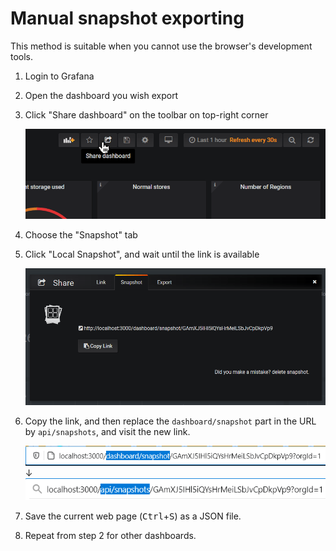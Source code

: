 # Manual snapshot exporting

This method is suitable when you cannot use the browser's development tools.

1. Login to Grafana

2. Open the dashboard you wish export

3. Click "Share dashboard" on the toolbar on top-right corner

    ![The "Share dashbaord" button](../docs/manual-1.png)

4. Choose the "Snapshot" tab

5. Click "Local Snapshot", and wait until the link is available

    ![Result of clicking "Local Snapshot"](../docs/manual-2.png)

6. Copy the link, and then replace the `dashboard/snapshot` part in the URL by `api/snapshots`, and visit the new link.

    ![localhost:3000/dashboard/snapshot/...](../docs/manual-3a.png)<br>
    ↓<br>
    ![localhost:3000/api/snapshots/...](../docs/manual-3b.png)

7. Save the current web page (<kbd>Ctrl</kbd>+<kbd>S</kbd>) as a JSON file.

8. Repeat from step 2 for other dashboards.

